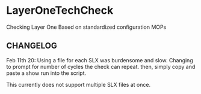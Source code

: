 # LayerOneTechCheck
Checking Layer One Based on standardized configuration MOPs

CHANGELOG
----------
Feb 11th 20:
Using a file for each SLX was burdensome and slow. Changing to prompt for number of cycles the check can repeat. then, simply copy and paste a show run into the script.

This currently does not support multiple SLX files at once.
